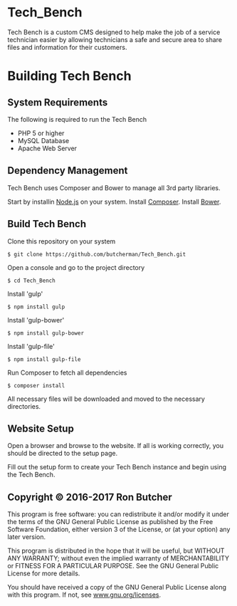 # Tech_Bench

Tech Bench is a custom CMS designed to help make the job of a service technician easier by allowing
technicians a safe and secure area to share files and information for their customers.


Building Tech Bench
===================

System Requirements
-------------------
The following is required to run the Tech Bench
* PHP 5 or higher
* MySQL Database
* Apache Web Server

Dependency Management
---------------------
Tech Bench uses Composer and Bower to manage all 3rd party libraries.

Start by installin [Node.js](https://nodejs.org/en/) on your system.
Install [Composer](https://getcomposer.org/).
Install [Bower](https://bower.io/).

Build Tech Bench
----------------
Clone this repository on your system
```
$ git clone https://github.com/butcherman/Tech_Bench.git
```
Open a console and go to the project directory
```
$ cd Tech_Bench
```
Install 'gulp'
```
$ npm install gulp
```
Install 'gulp-bower'
```
$ npm install gulp-bower
```
Install 'gulp-file'
```
$ npm install gulp-file
```
Run Composer to fetch all dependencies
```
$ composer install
```
All necessary files will be downloaded and moved to the necessary directories.

Website Setup
-------------
Open a browser and browse to the website.  If all is working correctly, you should be directed to the
setup page.

Fill out the setup form to create your Tech Bench instance and begin using the Tech Bench.



Copyright © 2016-2017 Ron Butcher
---------------------------------

This program is free software:  you can redistribute it and/or modify it under the terms of the GNU 
General Public License as published by the Free Software Foundation, either version 3 of the License, 
or (at your option) any later version.

This program is distributed in the hope that it will be useful, but WITHOUT ANY WARRANTY; without even 
the implied warranty of MERCHANTABILITY or FITNESS FOR A PARTICULAR PURPOSE.  See the GNU General Public
License for more details.

You should have received a copy of the GNU General Public License along with this program.  If not, see
www.gnu.org/licenses.
